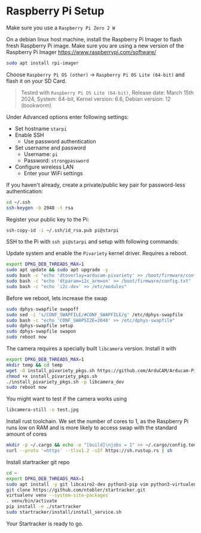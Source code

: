# Raspberry Pi Setup

Make sure you use a `Raspberry Pi Zero 2 W`

On a debian linux host machine, install the Raspberry Pi Imager to flash fresh Raspberry Pi image.
Make sure you are using a new version of the Raspberry Pi Imager https://www.raspberrypi.com/software/
``` bash
sudo apt install rpi-imager
```

Choose `Raspberry Pi OS (other)` -> `Raspberry Pi OS Lite (64-bit)` and flash it on your SD Card.

> Tested with `Raspberry Pi OS Lite (64-bit)`, Release date: March 15th 2024, System: 64-bit, Kernel version: 6.6, Debian version: 12 (bookworm)

Under Advanced options enter following settings:
- Set hostname `starpi`
- Enable SSH
  - Use password authentication
- Set username and password
  - Username: `pi`
  - Password: `strongpassword`
- Configure wireless LAN
  - Enter your WiFi settings


If you haven't already, create a private/public key pair for password-less authentication:
``` bash
cd ~/.ssh
ssh-keygen -b 2048 -t rsa
```
Register your public key to the Pi:
``` bash
ssh-copy-id -i ~/.ssh/id_rsa.pub pi@starpi
```

SSH to the Pi with `ssh pi@starpi` and setup with following commands:

Update system and enable the `Pivariety` kernel driver. Requires a reboot.
```bash
export DPKG_DEB_THREADS_MAX=1
sudo apt update && sudo apt upgrade -y
sudo bash -c "echo 'dtoverlay=arducam-pivariety' >> /boot/firmware/config.txt"
sudo bash -c "echo 'dtparam=i2c_arm=on' >> /boot/firmware/config.txt"
sudo bash -c "echo 'i2c-dev' >> /etc/modules"
```

Before we reboot, lets increase the swap
``` bash
sudo dphys-swapfile swapoff
sudo sed -i 's/CONF_SWAPFILE/#CONF_SWAPFILE/g' /etc/dphys-swapfile
sudo bash -c "echo 'CONF_SWAPSIZE=2048' >> /etc/dphys-swapfile"
sudo dphys-swapfile setup
sudo dphys-swapfile swapon
sudo reboot now
```

The camera requires a specially built `libcamera` version. Install it with
``` bash
export DPKG_DEB_THREADS_MAX=1
mkdir temp && cd temp
wget -O install_pivariety_pkgs.sh https://github.com/ArduCAM/Arducam-Pivariety-V4L2-Driver/releases/download/install_script/install_pivariety_pkgs.sh
chmod +x install_pivariety_pkgs.sh
./install_pivariety_pkgs.sh -p libcamera_dev
sudo reboot now
```

You might want to test if the camera works using
```bash
libcamera-still -o test.jpg
```

Install rust toolchain. We set the number of cores to 1, as the Raspberry Pi runs low on RAM
and is more likely to access swap with the standard amount of cores 
```bash
mkdir -p ~/.cargo && echo -e "[build]\njobs = 1" >> ~/.cargo/config.toml
curl --proto '=https' --tlsv1.2 -sSf https://sh.rustup.rs | sh
```

Install startracker git repo
``` bash
cd ~
export DPKG_DEB_THREADS_MAX=1
sudo apt install -y git libcairo2-dev python3-pip vim python3-virtualenv
git clone https://github.com/ntobler/startracker.git
virtualenv venv --system-site-packages
. venv/bin/activate
pip install -e ./startracker
sudo startracker/install/install_service.sh
```
Your Startracker is ready to go.
